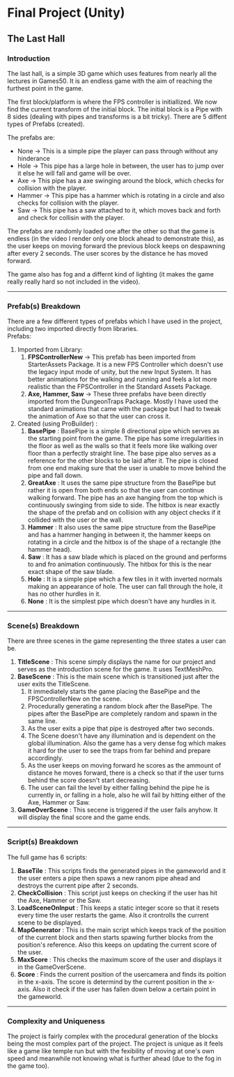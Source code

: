 # Final Project (Unity)
## The Last Hall
### Introduction
The last hall, is a simple 3D game which uses features from nearly all the lectures in Games50. It is an endless game with the aim of reaching the furthest point in the game.

The first block/platform is where the FPS controller is initiallized. We now find the current transform of the initial block. The initial block is a Pipe with 8 sides (dealing with pipes and transforms is a bit tricky). There are 5 diffent types of Prefabs (created).

The prefabs are:
- None -> This is a simple pipe the player can pass through without any hinderance
- Hole -> This pipe has a large hole in between, the user has to jump over it else he will fall and game will be over.
- Axe -> This pipe has a axe swinging around the block, which checks for collision with the player.
- Hammer -> This pipe has a hammer which is rotating in a circle and also checks for collision with the player.
- Saw -> This pipe has a saw attached to it, which moves back and forth and check for collisin with the player.

The prefabs are randomly loaded one after the other so that the game is endless (in the video I render only one block ahead to demonstrate this), as the user keeps on moving forward the previous block keeps on despawning after every 2 seconds. The user scores by the distance he has moved forward.

The game also has fog and a differnt kind of lighting (it makes the game really really hard so not included in the video).

----
### Prefab(s) Breakdown
There are a few different types of prefabs which I have used in the project, including two imported directly from libraries. <br>
Prefabs:
1. Imported from Library:
    1. **FPSControllerNew** -> This prefab has been imported from StarterAssets Package. It is a new FPS Controller which doesn't use the legacy input mode of unity, but the new Input System. It has better animations for the walking and running and feels a lot more realistic than the FPSController in the Standard Assets Package.
    2. **Axe, Hammer, Saw** -> These three prefabs have been directly imported from the DungeonTraps Package. Mostly I have used the standard animations that came with the package but I had to tweak the animation of Axe so that the user can cross it.
2. Created (using ProBuilder) :
    1. **BasePipe** : BasePipe is a simple 8 directional pipe which serves as the starting point from the game. The pipe has some irregularities in the floor as well as the walls so that it feels more like walking over floor than a perfectly straight line. The base pipe also serves as a reference for the other blocks to be laid after it. The pipe is closed from one end making sure that the user is unable to move behind the pipe and fall down.
    2. **GreatAxe** : It uses the same pipe structure from the BasePipe but rather it is open from both ends so that the user can continue walking forward. The pipe has an axe hanging from the top which is continuously swinging from side to side. The hitbox is near exactly the shape of the prefab and on collision with any object checks if it collided with the user or the wall.
    3. **Hammer** : It also uses the same pipe structure from the BasePipe and has a hammer hanging in between it, the hammer keeps on rotating in a circle and the hitbox is of the shape of a rectangle (the hammer head).
    4. **Saw** : It has a saw blade which is placed on the ground and performs to and fro animation continuously. The hitbox for this is the near exact shape of the saw blade.
    5. **Hole** : It is a simple pipe which a few tiles in it with inverted normals making an appearance of hole. The user can fall through the hole, it has no other hurdles in it.
    6. **None** : It is the simplest pipe which doesn't have any hurdles in it.

----
### Scene(s) Breakdown
There are three scenes in the game representing the three states a user can be.
1. **TitleScene** : This scene simply displays the name for our project and serves as the introduction scene for the game. It uses TextMeshPro.
2. **BaseScene** : This is the main scene which is transitioned just after the user exits the TitleScene. 
    1. It immediately starts the game placing the BasePipe and the FPSControllerNew on the scene.
    2. Procedurally generating a random block after the BasePipe. The pipes after the BasePipe are completely random and spawn in the same line.
    3. As the user exits a pipe that pipe is destroyed after two seconds.
    4. The Scene doesn't have any illumination and is dependent on the global illumination. Also the game has a very dense fog which makes it hard for the user to see the traps from far behind and prepare accordingly. 
    5. As the user keeps on moving forward he scores as the ammount of distance he moves forward, there is a check so that if the user turns behind the score doesn't start decreasing.
    6. The user can fail the level by either falling behind the pipe he is currently in, or falling in a hole, also he will fail by hitting either of the Axe, Hammer or Saw.
3. **GameOverScene** : This secene is triggered if the user fails anyhow. It will display the final score and the game ends.

----
### Script(s) Breakdown
The full game has 6 scripts:
1. **BaseTile** : This scripts finds the generated pipes in the gameworld and it the user enters a pipe then spaws a new ranom pipe ahead and destroys the current pipe after 2 seconds.
2. **CheckCollision** : This script just keeps on checking if the user has hit the Axe, Hammer or the Saw.
3. **LoadSceneOnInput** : This keeps a static integer score so that it resets every time the user restarts the game. Also it crontrolls the current scene to be displayed.
4. **MapGenerator** : This is the main script which keeps track of the position of the current block and then starts spawing further blocks from the position's reference. Also this keeps on updating the current score of the user.
5. **MaxScore** : This checks the maximum score of the user and displays it in the GameOverScene.
6. **Score** : Finds the current position of the usercamera and finds its poition in the x-axis. The score is determind by the current position in the x-axis. Also it check if the user has fallen down below a certain point in the gameworld.

----
### Complexity and Uniqueness
The project is fairly complex with the procedural generation of the blocks being the most complex part of the project.
The project is unique as it feels like a game like temple run but with the fexibility of moving at one's own speed and meanwhile not knowing what is further ahead (due to the fog in the game too).

